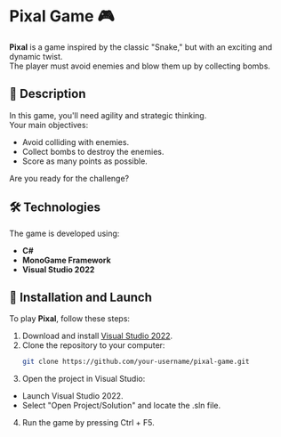 # Pixal Game 🎮

**Pixal** is a game inspired by the classic "Snake," but with an exciting and dynamic twist.  
The player must avoid enemies and blow them up by collecting bombs.

## 📖 Description

In this game, you'll need agility and strategic thinking.  
Your main objectives:
- Avoid colliding with enemies.
- Collect bombs to destroy the enemies.
- Score as many points as possible.

Are you ready for the challenge?

## 🛠️ Technologies

The game is developed using:
- **C#**
- **MonoGame Framework**
- **Visual Studio 2022**

## 🚀 Installation and Launch

To play **Pixal**, follow these steps:

1. Download and install [Visual Studio 2022](https://visualstudio.microsoft.com/vs/).
2. Clone the repository to your computer:
   ```bash
   git clone https://github.com/your-username/pixal-game.git
3. Open the project in Visual Studio:
  * Launch Visual Studio 2022.
  * Select "Open Project/Solution" and locate the .sln file.
4. Run the game by pressing Ctrl + F5.
